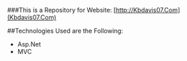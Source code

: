 
###This is a Repository for Website: [http://Kbdavis07.Com](Kbdavis07.Com) 


##Technologies Used are the Following:

- Asp.Net
- MVC



